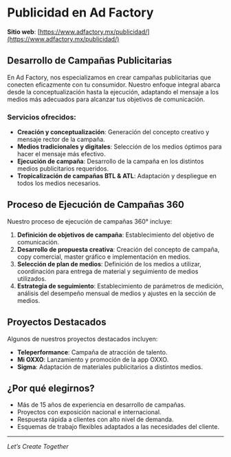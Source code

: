 # Publicidad en Ad Factory

**Sitio web**: [https://www.adfactory.mx/publicidad/](https://www.adfactory.mx/publicidad/)

## Desarrollo de Campañas Publicitarias

En Ad Factory, nos especializamos en crear campañas publicitarias que conecten eficazmente con tu consumidor. Nuestro enfoque integral abarca desde la conceptualización hasta la ejecución, adaptando el mensaje a los medios más adecuados para alcanzar tus objetivos de comunicación.

### Servicios ofrecidos:

- **Creación y conceptualización**: Generación del concepto creativo y mensaje rector de la campaña.
- **Medios tradicionales y digitales**: Selección de los medios óptimos para hacer el mensaje más efectivo.
- **Ejecución de campaña**: Desarrollo de la campaña en los distintos medios publicitarios requeridos.
- **Tropicalización de campañas BTL & ATL**: Adaptación y despliegue en todos los medios necesarios.

## Proceso de Ejecución de Campañas 360

Nuestro proceso de ejecución de campañas 360° incluye:

1. **Definición de objetivos de campaña**: Establecimiento del objetivo de comunicación.
2. **Desarrollo de propuesta creativa**: Creación del concepto de campaña, copy comercial, master gráfico e implementación en medios.
3. **Selección de plan de medios**: Definición de los medios a utilizar, coordinación para entrega de material y seguimiento de medios utilizados.
4. **Estrategia de seguimiento**: Establecimiento de parámetros de medición, análisis del desempeño mensual de medios y ajustes en la sección de medios.

## Proyectos Destacados

Algunos de nuestros proyectos destacados incluyen:

- **Teleperformance**: Campaña de atracción de talento.
- **Mi OXXO**: Lanzamiento y promoción de la app OXXO.
- **Sigma**: Adaptación de materiales publicitarios a distintos medios.

## ¿Por qué elegirnos?

- Más de 15 años de experiencia en desarrollo de campañas.
- Proyectos con exposición nacional e internacional.
- Respuesta rápida a clientes con alto nivel de demanda.
- Esquemas de trabajo flexibles adaptados a las necesidades del cliente.

---

*Let’s Create Together*
